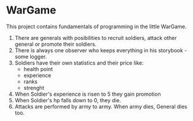 # WarGame

This project contains fundamentals of programming in the little WarGame.
1. There are generals with posibilities to recruit soldiers, attack other general or promote their soldiers.
2. There is always one observer who keeps everything in his storybook - some logger.
3. Soldiers have their own statistics and their price like:
	- health point
	- experience
	- ranks
	- strenght
4. When Soldier's experience is risen to 5 they gain promotion
5. When Soldier's hp falls down to 0, they die.
6. Attacks are performed by army to army. When army dies, General dies too.
